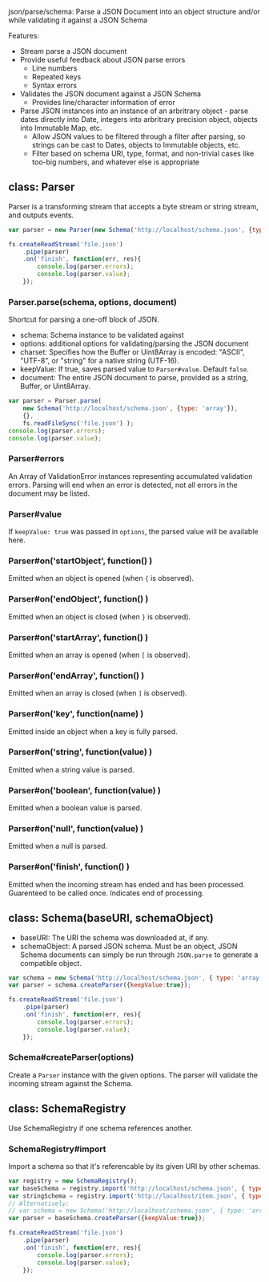 json/parse/schema: Parse a JSON Document into an object structure and/or while validating it against a JSON Schema

Features:

* Stream parse a JSON document
* Provide useful feedback about JSON parse errors
	- Line numbers
	- Repeated keys
	- Syntax errors
* Validates the JSON document against a JSON Schema
	- Provides line/character information of error
* Parse JSON instances into an instance of an arbritrary object - parse dates directly into Date, integers into arbritrary precision object, objects into Immutable Map, etc.
	- Allow JSON values to be filtered through a filter after parsing, so strings can be cast to Dates, objects to Immutable objects, etc.
   - Filter based on schema URI, type, format, and non-trivial cases like too-big numbers, and whatever else is appropriate

## class: Parser

Parser is a transforming stream that accepts a byte stream or string stream, and outputs events.

```javascript
var parser = new Parser(new Schema('http://localhost/schema.json', {type: 'array'}), {keepValue:true});

fs.createReadStream('file.json')
	.pipe(parser)
	.on('finish', function(err, res){
		console.log(parser.errors);
		console.log(parser.value);
	});
```

### Parser.parse(schema, options, document)

Shortcut for parsing a one-off block of JSON.

* schema: Schema instance to be validated against
* options: additional options for validating/parsing the JSON document
 * charset: Specifies how the Buffer or Uint8Array is encoded: "ASCII", "UTF-8", or "string" for a native string (UTF-16).
 * keepValue: If true, saves parsed value to `Parser#value`. Default `false`.
* document: The entire JSON document to parse, provided as a string, Buffer, or Uint8Array.

```javascript
var parser = Parser.parse(
	new Schema('http://localhost/schema.json', {type: 'array'}),
	{},
	fs.readFileSync('file.json') );
console.log(parser.errors);
console.log(parser.value);

```

### Parser#errors

An Array of ValidationError instances representing accumulated validation errors.
Parsing will end when an error is detected, not all errors in the document may be listed.


### Parser#value

If `keepValue: true` was passed in `options`, the parsed value will be available here.

### Parser#on('startObject', function() )
Emitted when an object is opened (when `{` is observed).


### Parser#on('endObject', function() )
Emitted when an object is closed (when `}` is observed).


### Parser#on('startArray', function() )
Emitted when an array is opened (when `[` is observed).


### Parser#on('endArray', function() )
Emitted when an array is closed (when `]` is observed).


### Parser#on('key', function(name) )
Emitted inside an object when a key is fully parsed.


### Parser#on('string', function(value) )
Emitted when a string value is parsed.


### Parser#on('boolean', function(value) )
Emitted when a boolean value is parsed.


### Parser#on('null', function(value) )
Emitted when a null is parsed.


### Parser#on('finish', function() )
Emitted when the incoming stream has ended and has been processed. Guarenteed to be called once. Indicates end of processing.


## class: Schema(baseURI, schemaObject)

* baseURI: The URI the schema was downloaded at, if any.
* schemaObject: A parsed JSON schema. Must be an object, JSON Schema documents can simply be run through `JSON.parse` to generate a compatible object.

```javascript
var schema = new Schema('http://localhost/schema.json', { type: 'array' });
var parser = schema.createParser({keepValue:true});

fs.createReadStream('file.json')
	.pipe(parser)
	.on('finish', function(err, res){
		console.log(parser.errors);
		console.log(parser.value);
	});
```

### Schema#createParser(options)
Create a `Parser` instance with the given options.
The parser will validate the incoming stream against the Schema.


## class: SchemaRegistry

Use SchemaRegistry if one schema references another.

### SchemaRegistry#import

Import a schema so that it's referencable by its given URI by other schemas.

```javascript
var registry = new SchemaRegistry();
var baseSchema = registry.import('http://localhost/schema.json', { type: 'array', items:{$ref:'http://localhost/item.json'} });
var stringSchema = registry.import('http://localhost/item.json', { type: 'string' });
// Alternatively:
// var schema = new Schema('http://localhost/schema.json', { type: 'array' }, registry);
var parser = baseSchema.createParser({keepValue:true});

fs.createReadStream('file.json')
	.pipe(parser)
	.on('finish', function(err, res){
		console.log(parser.errors);
		console.log(parser.value);
	});
```

